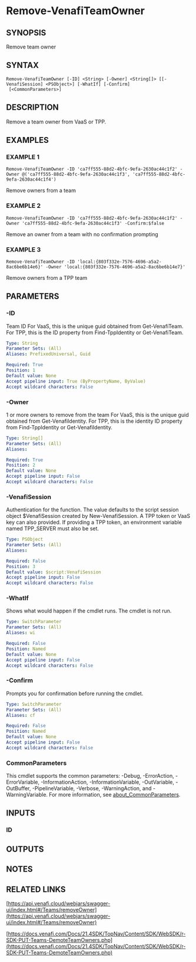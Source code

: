 # Remove-VenafiTeamOwner

## SYNOPSIS
Remove team owner

## SYNTAX

```
Remove-VenafiTeamOwner [-ID] <String> [-Owner] <String[]> [[-VenafiSession] <PSObject>] [-WhatIf] [-Confirm]
 [<CommonParameters>]
```

## DESCRIPTION
Remove a team owner from VaaS or TPP.

## EXAMPLES

### EXAMPLE 1
```
Remove-VenafiTeamOwner -ID 'ca7ff555-88d2-4bfc-9efa-2630ac44c1f2' -Owner @('ca7ff555-88d2-4bfc-9efa-2630ac44c1f3', 'ca7ff555-88d2-4bfc-9efa-2630ac44c1f4')
```

Remove owners from a team

### EXAMPLE 2
```
Remove-VenafiTeamOwner -ID 'ca7ff555-88d2-4bfc-9efa-2630ac44c1f2' -Owner 'ca7ff555-88d2-4bfc-9efa-2630ac44c1f3' -Confirm:$false
```

Remove an owner from a team with no confirmation prompting

### EXAMPLE 3
```
Remove-VenafiTeamOwner -ID 'local:{803f332e-7576-4696-a5a2-8ac6be6b14e6}' -Owner 'local:{803f332e-7576-4696-a5a2-8ac6be6b14e7}'
```

Remove owners from a TPP team

## PARAMETERS

### -ID
Team ID
For VaaS, this is the unique guid obtained from Get-VenafiTeam.
For TPP, this is the ID property from Find-TppIdentity or Get-VenafiTeam.

```yaml
Type: String
Parameter Sets: (All)
Aliases: PrefixedUniversal, Guid

Required: True
Position: 1
Default value: None
Accept pipeline input: True (ByPropertyName, ByValue)
Accept wildcard characters: False
```

### -Owner
1 or more owners to remove from the team
For VaaS, this is the unique guid obtained from Get-VenafiIdentity.
For TPP, this is the identity ID property from Find-TppIdentity or Get-VenafiIdentity.

```yaml
Type: String[]
Parameter Sets: (All)
Aliases:

Required: True
Position: 2
Default value: None
Accept pipeline input: False
Accept wildcard characters: False
```

### -VenafiSession
Authentication for the function.
The value defaults to the script session object $VenafiSession created by New-VenafiSession.
A TPP token or VaaS key can also provided.
If providing a TPP token, an environment variable named TPP_SERVER must also be set.

```yaml
Type: PSObject
Parameter Sets: (All)
Aliases:

Required: False
Position: 3
Default value: $script:VenafiSession
Accept pipeline input: False
Accept wildcard characters: False
```

### -WhatIf
Shows what would happen if the cmdlet runs.
The cmdlet is not run.

```yaml
Type: SwitchParameter
Parameter Sets: (All)
Aliases: wi

Required: False
Position: Named
Default value: None
Accept pipeline input: False
Accept wildcard characters: False
```

### -Confirm
Prompts you for confirmation before running the cmdlet.

```yaml
Type: SwitchParameter
Parameter Sets: (All)
Aliases: cf

Required: False
Position: Named
Default value: None
Accept pipeline input: False
Accept wildcard characters: False
```

### CommonParameters
This cmdlet supports the common parameters: -Debug, -ErrorAction, -ErrorVariable, -InformationAction, -InformationVariable, -OutVariable, -OutBuffer, -PipelineVariable, -Verbose, -WarningAction, and -WarningVariable. For more information, see [about_CommonParameters](http://go.microsoft.com/fwlink/?LinkID=113216).

## INPUTS

### ID
## OUTPUTS

## NOTES

## RELATED LINKS

[https://api.venafi.cloud/webjars/swagger-ui/index.html#/Teams/removeOwner](https://api.venafi.cloud/webjars/swagger-ui/index.html#/Teams/removeOwner)

[https://docs.venafi.com/Docs/21.4SDK/TopNav/Content/SDK/WebSDK/r-SDK-PUT-Teams-DemoteTeamOwners.php](https://docs.venafi.com/Docs/21.4SDK/TopNav/Content/SDK/WebSDK/r-SDK-PUT-Teams-DemoteTeamOwners.php)

